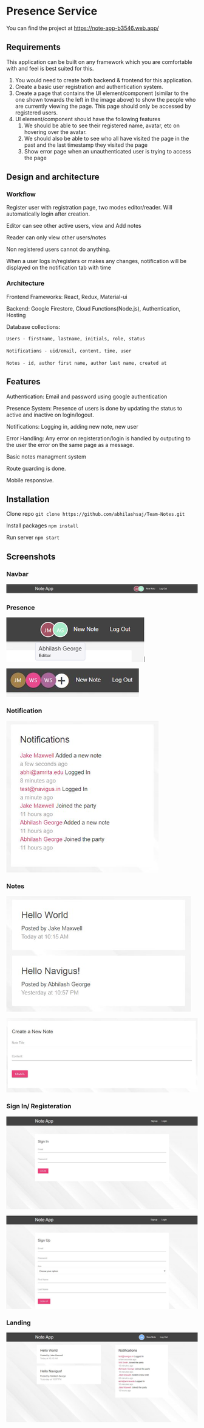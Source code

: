 # Presence Service

You can find the project at https://note-app-b3546.web.app/

## Requirements

This application can be built on any framework which you are comfortable with and feel is best
suited for this.

  1. You would need to create both backend & frontend for this application.
  2. Create a basic user registration and authentication system.
  3. Create a page that contains the UI element/component (similar to the one shown
  towards the left in the image above) to show the people who are currently viewing the
  page. This page should only be accessed by registered users.
  4. UI element/component should have the following features
      1. We should be able to see their registered name, avatar, etc on hovering over the
      avatar.
      2. We should also be able to see who all have visited the page in the past and the
      last timestamp they visited the page
      5. Show error page when an unauthenticated user is trying to access the page

## Design and architecture

### Workflow

Register user with registration page, two modes editor/reader. Will automatically login after creation.

Editor can see other active users, view and Add notes

Reader can only view other users/notes

Non registered users cannot do anything.

When a user logs in/registers or makes any changes, notification will be displayed on the notification tab with time

###  Architecture

Frontend Frameworks: React, Redux, Material-ui

Backend:  Google Firestore,  Cloud Functions(Node.js), Authentication, Hosting

Database collections:  

    Users - firstname, lastname, initials, role, status
    
    Notifications - uid/email, content, time, user
    
    Notes - id, author first name, author last name, created at
    
    

## Features

Authentication: Email and password using google authentication

Presence System: Presence of users is done by updating the status to active and inactive on login/logout.

Notifications: Logging in, adding new note, new user

Error Handling: Any error on registeration/login is handled by outputing to the user the error on the same page as a message.

Basic notes managment system

Route guarding is done.

Mobile responsive.


## Installation

Clone repo `git clone https://github.com/abhilashsaj/Team-Notes.git` 

Install packages `npm install`

Run server `npm start`

## Screenshots

### Navbar 
![Navbar](https://github.com/abhilashsaj/Team-Notes/blob/master/images/pre_1.JPG)

### Presence

![Navbar](https://github.com/abhilashsaj/Team-Notes/blob/master/images/pre_3.png)  

![Navbar](https://github.com/abhilashsaj/Team-Notes/blob/master/images/pre_4.JPG)

### Notification

![Navbar](https://github.com/abhilashsaj/Team-Notes/blob/master/images/notification.JPG)

### Notes

![Navbar](https://github.com/abhilashsaj/Team-Notes/blob/master/images/notes.JPG)

![Navbar](https://github.com/abhilashsaj/Team-Notes/blob/master/images/new_note.JPG)  

### Sign In/ Registeration
  
![Navbar](https://github.com/abhilashsaj/Team-Notes/blob/master/images/signin.JPG)  

![Navbar](https://github.com/abhilashsaj/Team-Notes/blob/master/images/signup.JPG)  


### Landing

![Navbar](https://github.com/abhilashsaj/Team-Notes/blob/master/images/landing.JPG)
